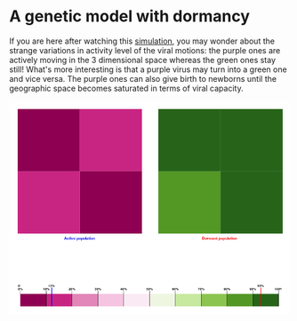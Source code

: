 A genetic model with dormancy
=============================

If you are here after watching this [simulation](https://chainserver.pythonanywhere.com/hiv-dormancy), you may wonder about the strange variations in activity level of the viral motions: the purple ones are actively moving in the 3 dimensional space whereas the green ones stay still! What's more interesting is that a purple virus may turn into a green one and vice versa. The purple ones can also give birth to newborns until the geographic space becomes saturated in terms of viral capacity.

![Webapp image](/cluster.gif)

